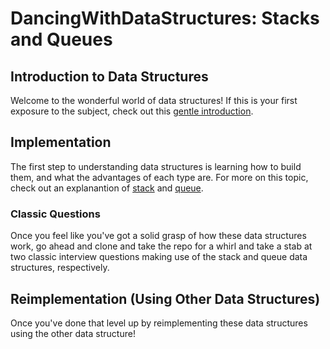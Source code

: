 # DancingWithDataStructures: Stacks and Queues

## Introduction to Data Structures

Welcome to the wonderful world of data structures! If this is your first exposure to the subject, check out this [gentle introduction](http://blog.benoitvallon.com/data-structures-in-javascript/data-structures-in-javascript/).

## Implementation

The first step to understanding data structures is learning how to build them, and what the advantages of each type are. For more on this topic, check out an explanantion of [stack](http://blog.benoitvallon.com/data-structures-in-javascript/the-stack-data-structure/) and [queue](http://blog.benoitvallon.com/data-structures-in-javascript/the-queue-data-structure/).

### Classic Questions

Once you feel like you've got a solid grasp of how these data structures work, go ahead and clone and take the repo for a whirl and take a stab at two classic interview questions making use of the stack and queue data structures, respectively.

##  Reimplementation (Using Other Data Structures)

Once you've done that level up by reimplementing these data structures using the other data structure! 
